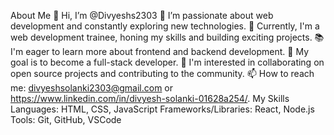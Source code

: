 About Me
👋 Hi, I’m @Divyeshs2303
👀 I’m passionate about web development and constantly exploring new technologies.
🌱 Currently, I'm a web development trainee, honing my skills and building exciting projects.
📚 I'm eager to learn more about frontend and backend development.
🎯 My goal is to become a full-stack developer.
🌟 I'm interested in collaborating on open source projects and contributing to the community.
📫 How to reach me: divyeshsolanki2303@gmail.com or https://www.linkedin.com/in/divyesh-solanki-01628a254/.
My Skills
Languages: HTML, CSS, JavaScript
Frameworks/Libraries: React, Node.js
Tools: Git, GitHub, VSCode
<!---
Divyeshs2303/Divyeshs2303 is a ✨ special ✨ repository because its `README.md` (this file) appears on your GitHub profile.
You can click the Preview link to take a look at your changes.
--->
